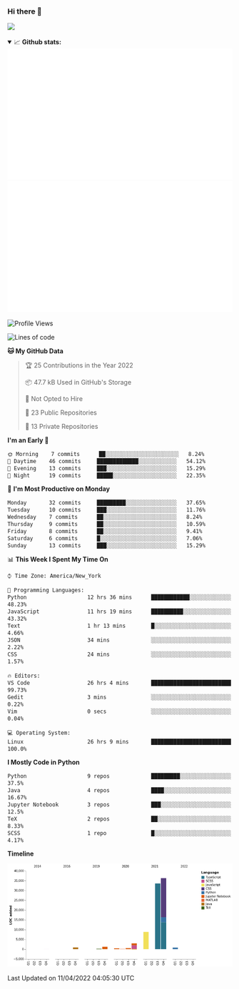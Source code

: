 ### Hi there 👋
 <!--<a href=""><img src="https://img.shields.io/badge/gmail-%23D14836.svg?&style=for-the-badge&logo=gmail&logoColor=white"/></a>-->
 <a href="https://twitter.com/shahanM"><img src="https://img.shields.io/badge/twitter-%231DA1F2.svg?&style=for-the-badge&logo=twitter&logoColor=white"/></a>
 <!--<a href=""><img src="https://img.shields.io/badge/linkedin-%230077B5.svg?&style=for-the-badge&logo=linkedin&logoColor=white"/></a>-->
<details open>
  <summary>📈 <b>Github stats:</b></summary>
  <img src="https://raw.githubusercontent.com/ShahanM/github-stats/master/generated/overview.svg"/>
  <img src="https://raw.githubusercontent.com/ShahanM/github-stats/master/generated/languages.svg"/>
</details>


<!--
**ShahanM/ShahanM** is a ✨ _special_ ✨ repository because its `README.md` (this file) appears on your GitHub profile.

Here are some ideas to get you started:

- 🔭 I’m currently working on ...
- 🌱 I’m currently learning ...
- 👯 I’m looking to collaborate on ...
- 🤔 I’m looking for help with ...
- 💬 Ask me about ...
- 📫 How to reach me: ...
- 😄 Pronouns: ...
- ⚡ Fun fact: ...
-->

<!--START_SECTION:waka-->
![Profile Views](http://img.shields.io/badge/Profile%20Views-0-blue)

![Lines of code](https://img.shields.io/badge/From%20Hello%20World%20I%27ve%20Written-86%20Thousand%20lines%20of%20code-blue)

**🐱 My GitHub Data** 

> 🏆 25 Contributions in the Year 2022
 > 
> 📦 47.7 kB Used in GitHub's Storage 
 > 
> 🚫 Not Opted to Hire
 > 
> 📜 23 Public Repositories 
 > 
> 🔑 13 Private Repositories  
 > 
**I'm an Early 🐤** 

```text
🌞 Morning    7 commits      ██░░░░░░░░░░░░░░░░░░░░░░░   8.24% 
🌆 Daytime    46 commits     █████████████░░░░░░░░░░░░   54.12% 
🌃 Evening    13 commits     ███░░░░░░░░░░░░░░░░░░░░░░   15.29% 
🌙 Night      19 commits     █████░░░░░░░░░░░░░░░░░░░░   22.35%

```
📅 **I'm Most Productive on Monday** 

```text
Monday       32 commits     █████████░░░░░░░░░░░░░░░░   37.65% 
Tuesday      10 commits     ███░░░░░░░░░░░░░░░░░░░░░░   11.76% 
Wednesday    7 commits      ██░░░░░░░░░░░░░░░░░░░░░░░   8.24% 
Thursday     9 commits      ██░░░░░░░░░░░░░░░░░░░░░░░   10.59% 
Friday       8 commits      ██░░░░░░░░░░░░░░░░░░░░░░░   9.41% 
Saturday     6 commits      █░░░░░░░░░░░░░░░░░░░░░░░░   7.06% 
Sunday       13 commits     ███░░░░░░░░░░░░░░░░░░░░░░   15.29%

```


📊 **This Week I Spent My Time On** 

```text
⌚︎ Time Zone: America/New_York

💬 Programming Languages: 
Python                   12 hrs 36 mins      ████████████░░░░░░░░░░░░░   48.23% 
JavaScript               11 hrs 19 mins      ██████████░░░░░░░░░░░░░░░   43.32% 
Text                     1 hr 13 mins        █░░░░░░░░░░░░░░░░░░░░░░░░   4.66% 
JSON                     34 mins             ░░░░░░░░░░░░░░░░░░░░░░░░░   2.22% 
CSS                      24 mins             ░░░░░░░░░░░░░░░░░░░░░░░░░   1.57%

🔥 Editors: 
VS Code                  26 hrs 4 mins       █████████████████████████   99.73% 
Gedit                    3 mins              ░░░░░░░░░░░░░░░░░░░░░░░░░   0.22% 
Vim                      0 secs              ░░░░░░░░░░░░░░░░░░░░░░░░░   0.04%

💻 Operating System: 
Linux                    26 hrs 9 mins       █████████████████████████   100.0%

```

**I Mostly Code in Python** 

```text
Python                   9 repos             █████████░░░░░░░░░░░░░░░░   37.5% 
Java                     4 repos             ████░░░░░░░░░░░░░░░░░░░░░   16.67% 
Jupyter Notebook         3 repos             ███░░░░░░░░░░░░░░░░░░░░░░   12.5% 
TeX                      2 repos             ██░░░░░░░░░░░░░░░░░░░░░░░   8.33% 
SCSS                     1 repo              █░░░░░░░░░░░░░░░░░░░░░░░░   4.17%

```


**Timeline**

![Chart not found](https://raw.githubusercontent.com/ShahanM/ShahanM/main/charts/bar_graph.png) 


 Last Updated on 11/04/2022 04:05:30 UTC
<!--END_SECTION:waka-->
